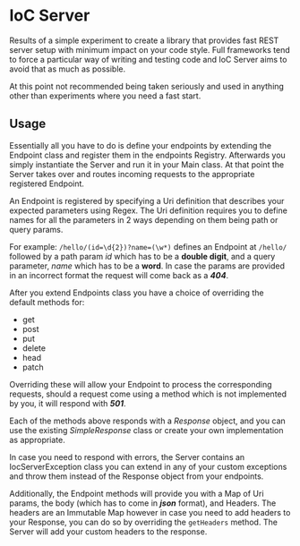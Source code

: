 # IoC Server

Results of a simple experiment to create a library that provides fast REST server setup with minimum impact on your 
code style. Full frameworks tend to force a particular way of writing and testing code and IoC Server aims to avoid 
that as much as possible.

At this point not recommended being taken seriously and used in anything other than experiments where you need a fast
start. 

## Usage

Essentially all you have to do is define your endpoints by extending the Endpoint class and register them in the 
endpoints Registry. Afterwards you simply instantiate the Server and run it in your Main class. At that point 
the Server takes over and routes incoming requests to the appropriate registered Endpoint.

An Endpoint is registered by specifying a Uri definition that describes your expected parameters using Regex.
The Uri definition requires you to define names for all the parameters in 2 ways depending on them being path or 
query params.

For example: `/hello/(id=\d{2})?name=(\w*)` defines an Endpoint at `/hello/` followed by a path param *id* which 
has to be a **double digit**, and a query parameter, *name* which has to be a **word**. In case the params are 
provided in an incorrect format the request will come back as a ***404***.

After you extend Endpoints class you have a choice of overriding the default methods for:
* get
* post
* put
* delete
* head
* patch

Overriding these will allow your Endpoint to process the corresponding requests, should a request come using a method 
which is not implemented by you, it will respond with ***501***.

Each of the methods above responds with a *Response* object, and you can use the existing *SimpleResponse* class 
or create your own implementation as appropriate.

In case you need to respond with errors, the Server contains an IocServerException class you can extend in any of your 
custom exceptions and throw them instead of the Response object from your endpoints.

Additionally, the Endpoint methods will provide you with a Map of Uri params, the body (which has to come in ***json*** 
format), and Headers. The headers are an Immutable Map however in case you need to add headers to your Response, you 
can do so by overriding the `getHeaders` method. The Server will add your custom headers to the response.
